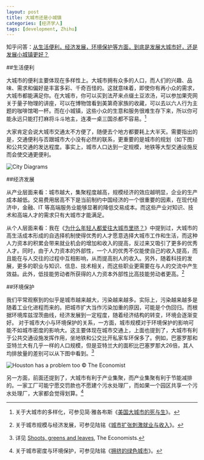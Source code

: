 ```yaml
---
layout: post
title: 大城市还是小城镇
categories: [经济学人]
tags: [development, Zhihu]
---
```


知乎问答：[从生活便利，经济发展，环境保护等方面，到底是发展大城市好，还是发展小城镇更好？](http://www.zhihu.com/question/20439633/answer/15139970)

##生活便利

大城市的便利主要体现在多样性上。大城市拥有众多的人口，而人们的兴趣、品味、需求和偏好是丰富多彩、千奇百怪的。这就意味着，即使你有再小众的需求，大城市都能满足你。在大城市，你可以买到法芹来点缀土豆浓汤，可以参加果壳网关于量子物理的讲座，可以在博物馆看到美第奇家族的收藏，可以去以六人行为主题的咖啡馆喝一杯。而在小城镇，这些小众的生意和服务很难生存下来，所以你可能永远只能打打麻将斗斗地主，连凑一桌三国杀都不容易。[^1]

大家肯定会说大城市交通太不方便了，随便去个地方都要耗上大半天。需要指出的是，交通便利与否跟城市大小没有必然的联系，更重要的是城市的规划（如下图）和公共交通的发达程度。事实上，城市人口达到一定规模，地铁等大型交通设施反而会使交通更便利。

![City Diagrams](http://ww1.sinaimg.cn/large/61c4c640gw1eh6j9lw8hrj20i20i2tcc.jpg)

##经济发展

从产业层面来看：城市越大，集聚程度越高，规模经济的效应越明显，企业的生产成本越低。交易费用居高不下是当前制约中国经济的一个很重要的因素，在现代经济中，金融、IT 等高端服务业能够显著的降低交易成本。而这些产业对知识、技术和高端人才的需求只有大城市才能满足。

从个人层面来看：我在《[为什么年轻人都爱往大城市里挤？](/blog/2011/03/young-people-in-big-cities/)》中提到过，大城市的高生活成本形成的自选择机制使得优秀的人才愿意选择大城市工作和生活，而这种人力资本的积累会带来就业机会的增加和收入的提高，反过来又吸引了更多的优秀人才。同时，由于人力资本的外部性，一个人的优秀不仅能使自己的收入提高，而且能在与人交往的过程中互相影响，从而提高别人的收入。另外，随着科技的发展，更多的职业与知识、信息、技术相关，而这些职业更需要在与人的交流中产生效益。此外，低技能劳动者所获得的人力资本外部性比高技能劳动者更高。[^2]

##环境保护

我们平常观察到的似乎是城市越来越大，污染越来越多。实际上，污染越来越多是随着工业化进程而来的。把城市扩大当作污染加重的原因，可能是个伪回归。而根据环境库兹涅茨曲线，经济发展到一定程度，随着经济结构的转变，环境会逐渐变好。
对于城市大小与环境保护的关系，一方面，城市规模对于环境保护的影响可能不如城市密度的影响大。这主要体现在城市交通上，上面也提到了，大城市有利于公共交通设施发挥作用，坐地铁和公交比开私家车环保多了。例如，巴塞罗那和亚特兰大有几乎一样的人口规模，但是亚特兰大的面积比巴塞罗那大26倍，其人均排放量的差别可以从下图中看到。[^3]

![Houston has a problem too](http://ww3.sinaimg.cn/large/abb3ee10jw1dw7yrywkeyj.jpg)
© The Economist

另一方面，前面还提到了，大城市有利于产业集聚，而产业集聚有利于节能减排的。一家工厂可能宁愿交罚款也不愿建个污水处理厂，而如果一个园区共享一个污水处理厂，大家都会觉得划算。[^4]

[^1]: 关于大城市的多样化，可参见简·雅各布斯《[美国大城市的死与生](http://book.douban.com/subject/1326833/)》。
[^2]: 关于城市规模与经济发展，可参见陆铭《[城市扩张刺激就业与收入](http://magazine.caijing.com.cn/2012-03-25/111774228.html)》。
[^3]: 详见 [Shoots, greens and leaves](http://www.economist.com/node/21556904), The Economists.
[^4]: 关于城市密度与环境保护，可参见陆铭《[拥挤的绿色城市](http://lumingfudan.blog.sohu.com/218851877.html)》。
